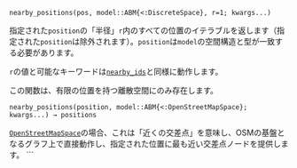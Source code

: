 ```
nearby_positions(pos, model::ABM{<:DiscreteSpace}, r=1; kwargs...)
```

指定された`position`の「半径」`r`内のすべての位置のイテラブルを返します（指定された`position`は除外されます）。`position`は`model`の空間構造と型が一致する必要があります。

`r`の値と可能なキーワードは[`nearby_ids`](@ref)と同様に動作します。

この関数は、有限の位置を持つ離散空間にのみ存在します。

```
nearby_positions(position, model::ABM{<:OpenStreetMapSpace}; kwargs...) → positions
```

[`OpenStreetMapSpace`](@ref)の場合、これは「近くの交差点」を意味し、OSMの基盤となるグラフ上で直接動作し、指定された位置に最も近い交差点ノードを提供します。 ```
